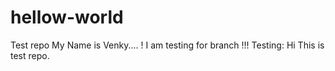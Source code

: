 # hellow-world
Test repo
My Name is Venky....
! I am testing for branch !!!
Testing:
Hi This is test repo.
